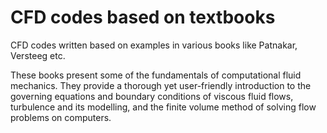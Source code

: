 # CFD codes based on textbooks
CFD codes written based on examples in various books like Patnakar, Versteeg etc.

These books present some of the fundamentals of computational fluid mechanics. They provide a thorough yet user-friendly introduction to the governing equations and boundary conditions of viscous fluid flows, turbulence and its modelling, and the finite volume method of solving flow problems on computers.
